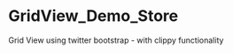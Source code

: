 GridView_Demo_Store
===================

Grid View using twitter bootstrap - with clippy functionality